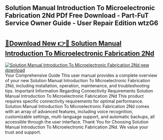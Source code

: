 ## Solution Manual Introduction To Microelectronic Fabrication 2Nd PDf Free Download - Part-FuT Service Owner Guide - User Repair Edition wtzG6

# <h2><a href="http://bc61251.oget.top/?id=Solution+Manual+Introduction+To+Microelectronic+Fabrication+2Nd">🔗Download New 👉🔴 Solution Manual Introduction To Microelectronic Fabrication 2Nd</a></h2>

[![Solution Manual Introduction To Microelectronic Fabrication 2Nd new download](https://i.imgur.com/5g1atiW.png)](http://bc61251.oget.top/?id=Solution+Manual+Introduction+To+Microelectronic+Fabrication+2Nd)
Your Comprehensive Guide This user manual provides a complete overview of your new Solution Manual Introduction To Microelectronic Fabrication 2Nd, including installation, operation, maintenance, and troubleshooting tips. Important Information Regarding Connectivity Requirements Solution Manual Introduction To Microelectronic Fabrication 2Nd This product requires specific connectivity requirements for optimal performance. Solution Manual Introduction To Microelectronic Fabrication 2Nd comes with an array of advanced features, including voice recognition, customizable settings, multi-language support, and automatic backups, all accessible through the user interface. Thank You for Choosing Solution Manual Introduction To Microelectronic Fabrication 2Nd. We value your trust and support.
